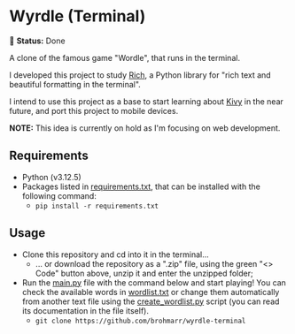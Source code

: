 # Wyrdle (Terminal)

🔵 **Status:** Done

A clone of the famous game "Wordle", that runs in the terminal.

I developed this project to study [Rich](https://github.com/Textualize/rich), a Python library for "rich text and beautiful formatting in the terminal".

I intend to use this project as a base to start learning about [Kivy](https://github.com/kivy/kivy) in the near future, and port this project to mobile devices.

**NOTE:** This idea is currently on hold as I'm focusing on web development.

## Requirements

* Python (v3.12.5)
* Packages listed in [requirements.txt](requirements.txt), that can be installed with the following command:
    * ```pip install -r requirements.txt```

## Usage

* Clone this repository and cd into it in the terminal...
    * ... or download the repository as a ".zip" file, using the green "<> Code" button above, unzip it and enter the unzipped folder;
* Run the [main.py](main.py) file with the command below and start playing! You can check the available words in [wordlist.txt](wordlist.txt) or change them automatically from another text file using the [create_wordlist.py](create_wordlist.py) script (you can read its documentation in the file itself).
    * ```git clone https://github.com/brohmarr/wyrdle-terminal```
